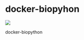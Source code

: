 # docker-biopyhon

[![](https://badge.imagelayers.io/alaindomissy/docker-biopyhon:latest.svg)](https://imagelayers.io/?images=alaindomissy/docker-biopyhon:latest 'Get your own badge on imagelayers.io')

docker-biopython
